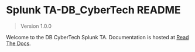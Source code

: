 # Splunk TA-DB_CyberTech README

> Version 1.0.0

Welcome to the DB CyberTech Splunk TA. Documentation is hosted at [Read The Docs](http://ta-db-cybertech.readthedocs.io).
